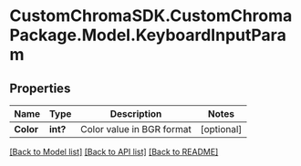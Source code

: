 # CustomChromaSDK.CustomChromaPackage.Model.KeyboardInputParam
## Properties

Name | Type | Description | Notes
------------ | ------------- | ------------- | -------------
**Color** | **int?** | Color value in BGR format | [optional] 

[[Back to Model list]](../README.md#documentation-for-models) [[Back to API list]](../README.md#documentation-for-api-endpoints) [[Back to README]](../README.md)

